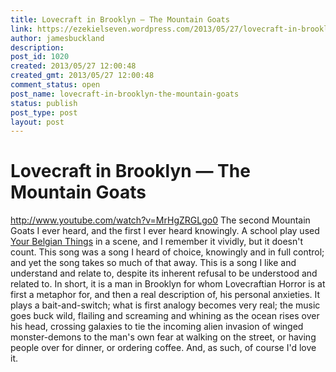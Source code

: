 ```yaml
---
title: Lovecraft in Brooklyn — The Mountain Goats
link: https://ezekielseven.wordpress.com/2013/05/27/lovecraft-in-brooklyn-the-mountain-goats/
author: jamesbuckland
description: 
post_id: 1020
created: 2013/05/27 12:00:48
created_gmt: 2013/05/27 12:00:48
comment_status: open
post_name: lovecraft-in-brooklyn-the-mountain-goats
status: publish
post_type: post
layout: post
---
```


# Lovecraft in Brooklyn — The Mountain Goats

http://www.youtube.com/watch?v=MrHgZRGLgo0 The second Mountain Goats I ever heard, and the first I ever heard knowingly. A school play used [Your Belgian Things](http://www.youtube.com/watch?v=YanY-gzPhZI) in a scene, and I remember it vividly, but it doesn't count. This song was a song I heard of choice, knowingly and in full control; and yet the song takes so much of that away. This is a song I like and understand and relate to, despite its inherent refusal to be understood and related to. In short, it is a man in Brooklyn for whom Lovecraftian Horror is at first a metaphor for, and then a real description of, his personal anxieties. It plays a bait-and-switch; what is first analogy becomes very real; the music goes buck wild, flailing and screaming and whining as the ocean rises over his head, crossing galaxies to tie the incoming alien invasion of winged monster-demons to the man's own fear at walking on the street, or having people over for dinner, or ordering coffee. And, as such, of course I'd love it.